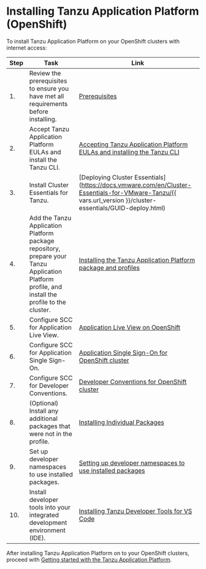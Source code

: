 # Installing Tanzu Application Platform (OpenShift)

To install Tanzu Application Platform on your OpenShift clusters with internet access:

|Step|Task|Link|
|----|----|----|
|1.| Review the prerequisites to ensure you have met all requirements before installing. |[Prerequisites](prerequisites.hbs.md)|
|2.| Accept Tanzu Application Platform EULAs and install the Tanzu CLI. |[Accepting Tanzu Application Platform EULAs and installing the Tanzu CLI](install-tanzu-cli.hbs.md)|
|3.| Install Cluster Essentials for Tanzu. |[Deploying Cluster Essentials](https://docs.vmware.com/en/Cluster-Essentials-for-VMware-Tanzu/{{ vars.url_version }}/cluster-essentials/GUID-deploy.html)|
|4.| Add the Tanzu Application Platform package repository, prepare your Tanzu Application Platform profile, and install the profile to the cluster. |[Installing the Tanzu Application Platform package and profiles](install-openshift.hbs.md)|
|5.| Configure SCC for Application Live View. |[Application Live View on OpenShift](app-live-view-openshift.hbs.md)|
|6.| Configure SCC for Application Single Sign-On. |[Application Single Sign-On for OpenShift cluster](app-sso-openshift.hbs.md)|
|7.| Configure SCC for Developer Conventions. |[Developer Conventions for OpenShift cluster](app-sso-openshift.hbs.md)|
|8.| (Optional) Install any additional packages that were not in the profile. |[Installing Individual Packages](install-components-openshift.hbs.md)|
|9.| Set up developer namespaces to use installed packages. |[Setting up developer namespaces to use installed packages](set-up-namespaces-openshift.hbs.md)|
|10.| Install developer tools into your integrated development environment (IDE). |[Installing Tanzu Developer Tools for VS Code](vscode-install-openshift.hbs.md)|

After installing Tanzu Application Platform on to your OpenShift clusters, proceed with [Getting started with the Tanzu Application Platform](getting-started.hbs.md).
